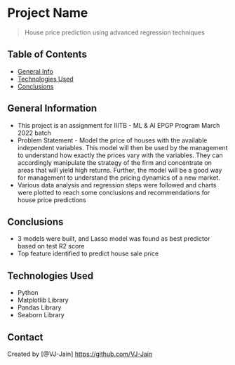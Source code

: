 # Project Name

> House price prediction using advanced regression techniques

## Table of Contents

- [General Info](#general-information)
- [Technologies Used](#technologies-used)
- [Conclusions](#conclusions)

## General Information

- This project is an assignment for IIITB - ML & AI EPGP Program March 2022 batch
- Problem Statement - Model the price of houses with the available independent variables. This model will then be used by the management to understand how exactly the prices vary with the variables. They can accordingly manipulate the strategy of the firm and concentrate on areas that will yield high returns. Further, the model will be a good way for management to understand the pricing dynamics of a new market.
- Various data analysis and regression steps were followed and charts were plotted to reach some conclusions and recommendations for house price predictions

## Conclusions
- 3 models were built, and Lasso model was found as best predictor based on test R2 score
- Top feature identified to predict house sale price

## Technologies Used

- Python
- Matplotlib Library
- Pandas Library
- Seaborn Library

## Contact

Created by [@VJ-Jain] https://github.com/VJ-Jain
